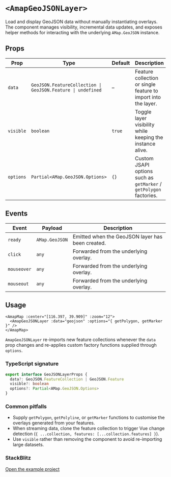 # `<AmapGeoJSONLayer>`

Load and display GeoJSON data without manually instantiating overlays. The component manages visibility, incremental data updates, and exposes helper methods for interacting with the underlying `AMap.GeoJSON` instance.

## Props

| Prop | Type | Default | Description |
| --- | --- | --- | --- |
| `data` | `GeoJSON.FeatureCollection \| GeoJSON.Feature \| undefined` | – | Feature collection or single feature to import into the layer. |
| `visible` | `boolean` | `true` | Toggle layer visibility while keeping the instance alive. |
| `options` | `Partial<AMap.GeoJSON.Options>` | `{}` | Custom JSAPI options such as `getMarker` / `getPolygon` factories. |

## Events

| Event | Payload | Description |
| --- | --- | --- |
| `ready` | `AMap.GeoJSON` | Emitted when the GeoJSON layer has been created. |
| `click` | `any` | Forwarded from the underlying overlay. |
| `mouseover` | `any` | Forwarded from the underlying overlay. |
| `mouseout` | `any` | Forwarded from the underlying overlay. |

## Usage

```vue
<AmapMap :center="[116.397, 39.909]" :zoom="12">
  <AmapGeoJSONLayer :data="geojson" :options="{ getPolygon, getMarker }" />
</AmapMap>
```

`AmapGeoJSONLayer` re-imports new feature collections whenever the `data` prop changes and re-applies custom factory functions supplied through `options`.

<ClientOnly>
  <GeoJSONLayerComponentDemo />
</ClientOnly>

<script setup lang="ts">
import GeoJSONLayerComponentDemo from '../examples/GeoJSONLayerComponentDemo.vue'
</script>

### TypeScript signature

```ts
export interface GeoJSONLayerProps {
  data?: GeoJSON.FeatureCollection | GeoJSON.Feature
  visible?: boolean
  options?: Partial<AMap.GeoJSON.Options>
}
```

### Common pitfalls

- Supply `getPolygon`, `getPolyline`, or `getMarker` functions to customise the overlays generated from your features.
- When streaming data, clone the feature collection to trigger Vue change detection (`{ ...collection, features: [...collection.features] }`).
- Use `visible` rather than removing the component to avoid re-importing large datasets.

### StackBlitz

[Open the example project](https://stackblitz.com/github/your-org/amap-vue-kit/tree/main/examples/basic)
